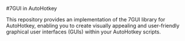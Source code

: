 #7GUI in AutoHotkey

This repository provides an implementation of the 7GUI library for AutoHotkey, enabling you to create visually appealing and user-friendly graphical user interfaces (GUIs) within your AutoHotkey scripts.